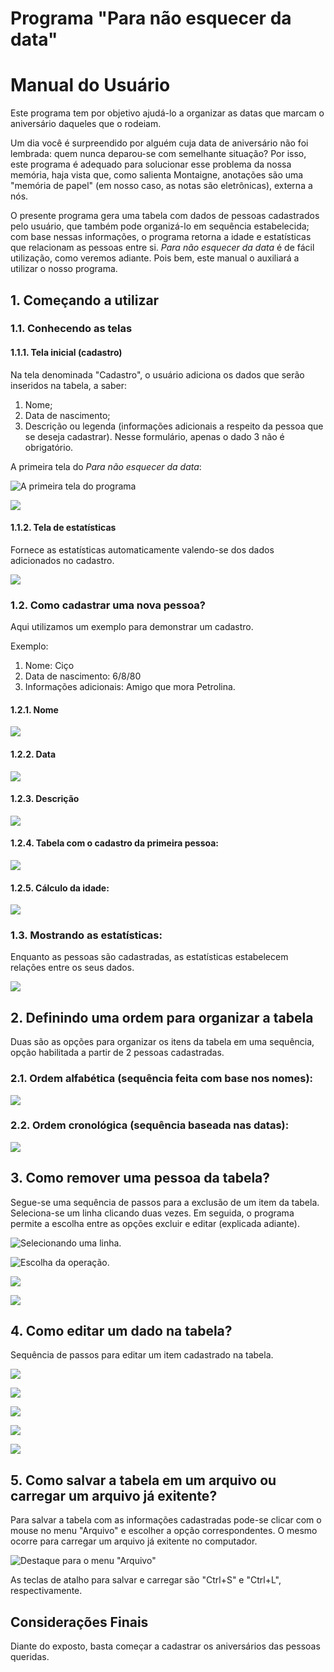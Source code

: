 # Programa "Para não esquecer da data"

# Manual do Usuário
  
Este programa tem por objetivo ajudá-lo a organizar as datas que marcam o aniversário daqueles que o rodeiam.

   Um dia você é surpreendido por alguém cuja data de aniversário não foi lembrada: quem nunca deparou-se com semelhante situação? 
Por isso, este programa é adequado para solucionar esse problema da nossa memória, haja vista que, como salienta Montaigne, anotações são uma "memória de papel" (em nosso caso, as notas são eletrônicas), externa a nós.
  
O presente programa gera uma tabela com dados de pessoas cadastrados pelo usuário, que também pode organizá-lo em sequência estabelecida; com base nessas informações, o programa retorna a idade e estatísticas que relacionam as pessoas entre si. 
   *Para não esquecer da data* é de fácil utilização, como veremos adiante. Pois bem, este manual o auxiliará a utilizar o nosso programa.

## 1. Começando a utilizar

### 1.1. Conhecendo as telas

#### 1.1.1. Tela inicial (cadastro)
  
Na tela denominada "Cadastro", o usuário adiciona os dados que serão inseridos na tabela, a saber:
1. Nome;
2. Data de nascimento;
3. Descrição ou legenda (informações adicionais a respeito da pessoa que se deseja cadastrar).
Nesse formulário, apenas o dado 3 não é obrigatório.
  
A primeira tela do *Para não esquecer da data*:
  
![A primeira tela do programa](https://github.com/LeitaoFabricio/ProjetoAniversario/blob/master/tela_inicial_1.jpg)
  
![](https://github.com/LeitaoFabricio/ProjetoAniversario/blob/master/tela_inicial_2.jpg)

#### 1.1.2. Tela de estatísticas
  
Fornece as estatísticas automaticamente valendo-se dos dados adicionados no cadastro.  
  
![](https://github.com/LeitaoFabricio/ProjetoAniversario/blob/master/tela_estatisticas.jpg)

### 1.2. Como cadastrar uma nova pessoa?
  
Aqui utilizamos um exemplo para demonstrar um cadastro. 
  
Exemplo: 
1. Nome: Ciço
2. Data de nascimento: 6/8/80
3. Informações adicionais: Amigo que mora Petrolina.

#### 1.2.1. Nome
  
![](https://github.com/LeitaoFabricio/ProjetoAniversario/blob/master/cadastrando_nome.jpg) 

#### 1.2.2. Data
  
![](https://github.com/LeitaoFabricio/ProjetoAniversario/blob/master/cadastrando_data.jpg)

#### 1.2.3. Descrição
  
![](https://github.com/LeitaoFabricio/ProjetoAniversario/blob/master/cadastrando_descricao.jpg)

#### 1.2.4. Tabela com o cadastro da primeira pessoa:
  
![](https://github.com/LeitaoFabricio/ProjetoAniversario/blob/master/tabela_com_cadastro_1.jpg)

#### 1.2.5. Cálculo da idade:
  
![](https://github.com/LeitaoFabricio/ProjetoAniversario/blob/master/tabela_com_cadastro_2.jpg)

### 1.3. Mostrando as estatísticas:
  
Enquanto as pessoas são cadastradas, as estatísticas estabelecem relações entre os seus dados. 
  
![](https://github.com/LeitaoFabricio/ProjetoAniversario/blob/master/mostrando_estatisticas.jpg)

## 2. Definindo uma ordem para organizar a tabela
  
Duas são as opções para organizar os itens da tabela em uma sequência, opção habilitada a partir de 2 pessoas cadastradas.
### 2.1. Ordem alfabética (sequência feita com base nos nomes):
  
![](https://github.com/LeitaoFabricio/ProjetoAniversario/blob/master/ordenacao_por_nome.jpg)

### 2.2. Ordem cronológica (sequência baseada nas datas):
  
![](https://github.com/LeitaoFabricio/ProjetoAniversario/blob/master/ordenacao_por_data.jpg)

## 3. Como remover uma pessoa da tabela?
  
Segue-se uma sequência de passos para a exclusão de um item da tabela. Seleciona-se um linha clicando duas vezes. Em seguida, o programa permite a escolha entre as opções excluir e editar (explicada adiante). 
  
![Selecionando uma linha.](https://github.com/LeitaoFabricio/ProjetoAniversario/blob/master/selecionando_linha.jpg)
  
![Escolha da operação.](https://github.com/LeitaoFabricio/ProjetoAniversario/blob/master/escolha_modificando_tabela.jpg)
  
![](https://github.com/LeitaoFabricio/ProjetoAniversario/blob/master/excluindo_1.jpg)
  
![](https://github.com/LeitaoFabricio/ProjetoAniversario/blob/master/excluindo_2.jpg)

## 4. Como editar um dado na tabela?
  
Sequência de passos para editar um item cadastrado na tabela.
  
![](https://github.com/LeitaoFabricio/ProjetoAniversario/blob/master/editando_1.jpg)
  
![](https://github.com/LeitaoFabricio/ProjetoAniversario/blob/master/editando_2.jpg)
  
![](https://github.com/LeitaoFabricio/ProjetoAniversario/blob/master/editando_3.jpg)
  
![](https://github.com/LeitaoFabricio/ProjetoAniversario/blob/master/editando_4.jpg)
  
![](https://github.com/LeitaoFabricio/ProjetoAniversario/blob/master/editando_5.jpg)

## 5. Como salvar a tabela em um arquivo ou carregar um arquivo já exitente?
  
Para salvar a tabela com as informações cadastradas pode-se clicar com o mouse no menu "Arquivo" e escolher a opção correspondentes. O mesmo ocorre para carregar um arquivo já exitente no computador. 

   ![Destaque para o menu "Arquivo"](https://github.com/LeitaoFabricio/ProjetoAniversario/blob/master/salvar_e_carregar.jpg)

   As teclas de atalho para salvar e carregar são "Ctrl+S" e "Ctrl+L", respectivamente.  

## Considerações Finais
  
 Diante do exposto, basta começar a cadastrar os aniversários das pessoas queridas. 
  

